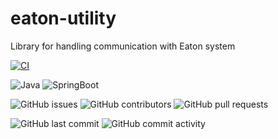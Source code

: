 # eaton-utility

Library for handling communication with Eaton system

[![CI](https://github.com/smart-home-automation-system/eaton-utility/actions/workflows/CI.yml/badge.svg)](https://github.com/smart-home-automation-system/eaton-utility/actions/workflows/CI.yml)

![Java](https://img.shields.io/badge/java-17-yellow?style=plastic)
![SpringBoot](https://img.shields.io/badge/SpringBoot-3.2.1-blue?style=plastic)

![GitHub issues](https://img.shields.io/github/issues/smart-home-automation-system/eaton-utility?style=plastic)
![GitHub contributors](https://img.shields.io/github/contributors/smart-home-automation-system/eaton-utility?style=plastic)
![GitHub pull requests](https://img.shields.io/github/issues-pr-raw/smart-home-automation-system/eaton-utility?style=plastic)

![GitHub last commit](https://img.shields.io/github/last-commit/smart-home-automation-system/eaton-utility?style=plastic)
![GitHub commit activity](https://img.shields.io/github/commit-activity/m/smart-home-automation-system/eaton-utility?style=plastic)
